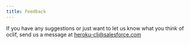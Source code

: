 ```yaml
---
title: Feedback
---
```


If you have any suggestions or just want to let us know what you think of oclif, send us a message at <heroku-cli@salesforce.com>
